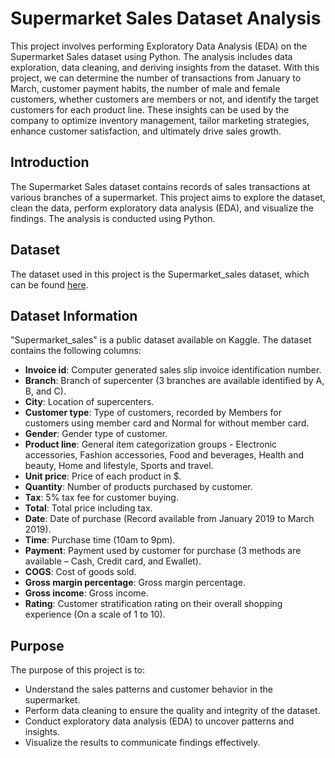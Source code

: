 # Supermarket Sales Dataset Analysis

This project involves performing Exploratory Data Analysis (EDA) on the Supermarket Sales dataset using Python. The analysis includes data exploration, data cleaning, and deriving insights from the dataset. With this project, we can determine the number of transactions from January to March, customer payment habits, the number of male and female customers, whether customers are members or not, and identify the target customers for each product line. These insights can be used by the company to optimize inventory management, tailor marketing strategies, enhance customer satisfaction, and ultimately drive sales growth.

## Introduction

The Supermarket Sales dataset contains records of sales transactions at various branches of a supermarket. This project aims to explore the dataset, clean the data, perform exploratory data analysis (EDA), and visualize the findings. The analysis is conducted using Python.

## Dataset

The dataset used in this project is the Supermarket_sales dataset, which can be found [here](https://www.kaggle.com/datasets/ponomarlili/sheet1).

## Dataset Information

"Supermarket_sales" is a public dataset available on Kaggle. The dataset contains the following columns:

- **Invoice id**: Computer generated sales slip invoice identification number.
- **Branch**: Branch of supercenter (3 branches are available identified by A, B, and C).
- **City**: Location of supercenters.
- **Customer type**: Type of customers, recorded by Members for customers using member card and Normal for without member card.
- **Gender**: Gender type of customer.
- **Product line**: General item categorization groups - Electronic accessories, Fashion accessories, Food and beverages, Health and beauty, Home and lifestyle, Sports and travel.
- **Unit price**: Price of each product in $.
- **Quantity**: Number of products purchased by customer.
- **Tax**: 5% tax fee for customer buying.
- **Total**: Total price including tax.
- **Date**: Date of purchase (Record available from January 2019 to March 2019).
- **Time**: Purchase time (10am to 9pm).
- **Payment**: Payment used by customer for purchase (3 methods are available – Cash, Credit card, and Ewallet).
- **COGS**: Cost of goods sold.
- **Gross margin percentage**: Gross margin percentage.
- **Gross income**: Gross income.
- **Rating**: Customer stratification rating on their overall shopping experience (On a scale of 1 to 10).

## Purpose

The purpose of this project is to:
- Understand the sales patterns and customer behavior in the supermarket.
- Perform data cleaning to ensure the quality and integrity of the dataset.
- Conduct exploratory data analysis (EDA) to uncover patterns and insights.
- Visualize the results to communicate findings effectively.


